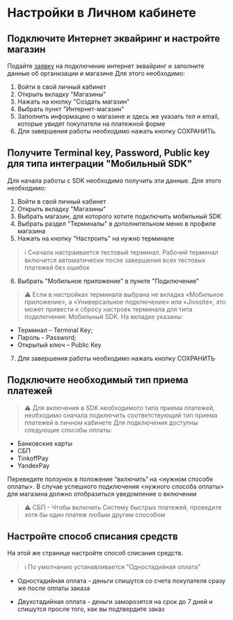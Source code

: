 # Настройки в Личном кабинете
## Подключите Интернет эквайринг и настройте магазин

Подайте [заявку](https://www.tinkoff.ru/kassa/) на подключение интернет эквайринг и заполните данные об организации и магазине
Для этого необходимо:
1. Войти в свой личный кабинет
2. Открыть вкладку "Магазины"
3. Нажать на кнопку "Создать магазин"
4. Выбрать пункт "Интернет-магазин"
5. Заполнить информацию о магазине и здесь же указать тел и email, которые увидят покупатели на платежной форме
6. Для завершения работы необходимо нажать кнопку СОХРАНИТЬ.

## Получите Terminal key, Password, Public key для типа интеграции "Мобильный SDK"
Для начала работы с SDK необходимо получить эти данные.
Для этого необходимо:
1. Войти в свой личный кабинет
2. Открыть вкладку "Магазины"
3. Выбрать магазин, для которого хотите подключить мобильный SDK
4. Выбрать раздел "Терминалы" в дополнительном меню в профиле магазина
5. Нажать на кнопку "Настроить" на нужно терминале
> :information_source: Сначала настраивается тестовый терминал. Рабочий терминал включится автоматически после завершения всех тестовых платежей без ошибок
6. Выбрать "Мобильное приложение" в пункте "Подключение"
> :warning: Если в настройках терминала выбрана не вкладка «Мобильное приложение», а «Универсальное подключение» или «Jivosite», это может привести к сбросу настроек терминала для типа подключения: Мобильный SDK.
На вкладке указаны:
- Терминал – Terminal Key; 
- Пароль - Password; 
- Открытый ключ – Public Key
7. Для завершения работы необходимо нажать кнопку СОХРАНИТЬ

## Подключите необходимый тип приема платежей
> :warning: Для включения в SDK необходимого типа приема платежей, необходимо сначала подключить соответствующий тип приема платежей в личном кабинете
Для подключения доступны следующие способы оплаты:
- Банковские карты
- СБП
- TinkoffPay
- YandexPay

Переведите ползунок в положение “включить“ на <нужном способе оплаты>.
В случае успешного подключения <нужного способа оплаты> для магазина должно отобразиться уведомление о включении
> :warning: СБП - Чтобы включить Систему быстрых платежей, проведите хотя бы один платеж любым другим способом
## Настройте способ списания средств
На этой же странице настройте способ списания средств.
> :information_source: По умолчанию устанавливается "Одностадийная оплата" 
- Одностадийная оплата - деньги спишутся со счета покупателя сразу же после оплаты заказа

- Двухстадийная оплата - деньги заморозятся на срок до 7 дней и спишутся  просле того, как вы подтвердите заказ
